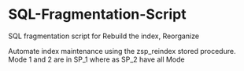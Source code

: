 # SQL-Fragmentation-Script
SQL fragmentation script for Rebuild the index, Reorganize

Automate index maintenance using the zsp_reindex stored procedure. Mode 1 and 2 are in SP_1 where as SP_2 have all Mode

